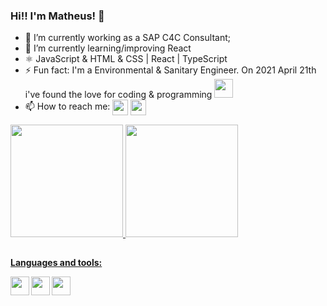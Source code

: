 ### Hi!! I'm Matheus! 👋

- 🔭 I’m currently working as a SAP C4C Consultant;
- 🌱 I’m currently learning/improving React 
- ⚛️ JavaScript & HTML & CSS | React | TypeScript
- ⚡ Fun fact: I'm a Environmental & Sanitary Engineer. On 2021 April 21th i've found the love for coding & programming <img src="https://media.giphy.com/media/WUlplcMpOCEmTGBtBW/giphy.gif" width="30">
- 📫 How to reach me: <a href = "mailto:contatorafaballerini@gmail.com"><img src="https://img.shields.io/badge/-Gmail-%23333?style=for-the-badge&logo=gmail&logoColor=white" target="_blank" height="25em" align="center"></a> <a href="https://www.linkedin.com/in/matheus-betti-626601129/" target="_blank"><img src="https://img.shields.io/badge/-LinkedIn-%230077B5?style=for-the-badge&logo=linkedin&logoColor=white" target="_blank" height="25em" align="center"></a>

<div style="display: inline_block">
  <a href="https://github.com/MatheusBetti">
  <img height="180em" src="https://github-readme-stats.vercel.app/api?username=MatheusBetti&show_icons=true&theme=dark&include_all_commits=true&count_private=true"/>
  <img height="180em" src="https://github-readme-stats.vercel.app/api/top-langs/?username=MatheusBetti&layout=compact&langs_count=7&theme=dark"/>
</div>
  
  ##
  
**Languages and tools:**

<img align="left" height="30" width="30" src="https://raw.githubusercontent.com/jakeliny/jakeliny/master/images/javascript.png">
<img align="left" height="30" width="30" src="https://raw.githubusercontent.com/jakeliny/jakeliny/master/images/typescript.png">
<img align="left"height="30" width="30" src="https://raw.githubusercontent.com/jakeliny/jakeliny/master/images/react.png">
  
